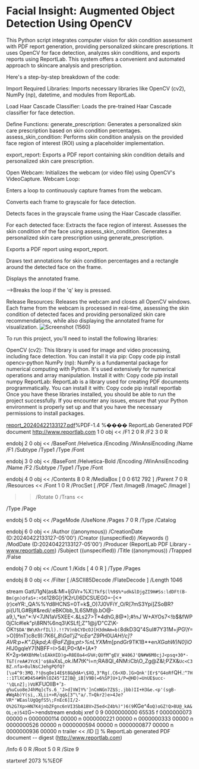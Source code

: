 # Facial Insight: Augmented Object Detection  Using OpenCV
  This Python script integrates computer vision for skin condition assessment with PDF report generation, providing personalized skincare prescriptions. It uses OpenCV for face detection, analyzes skin conditions, and exports reports using ReportLab. This system offers a convenient and automated approach to skincare analysis and prescription.



Here's a step-by-step breakdown of the code:

Import Required Libraries:
Imports necessary libraries like OpenCV (cv2), NumPy (np), datetime, and modules from ReportLab.

Load Haar Cascade Classifier:
Loads the pre-trained Haar Cascade classifier for face detection.

Define Functions:
generate_prescription: Generates a personalized skin care prescription based on skin condition percentages.
assess_skin_condition: Performs skin condition analysis on the provided face region of interest (ROI) using a placeholder implementation.

export_report: Exports a PDF report containing skin condition details and personalized skin care prescription.

Open Webcam:
Initializes the webcam (or video file) using OpenCV's VideoCapture.
Webcam Loop:

Enters a loop to continuously capture frames from the webcam.

Converts each frame to grayscale for face detection.

Detects faces in the grayscale frame using the Haar Cascade classifier.

For each detected face:
Extracts the face region of interest.
Assesses the skin condition of the face using assess_skin_condition.
Generates a personalized skin care prescription using generate_prescription.

Exports a PDF report using export_report.

Draws text annotations for skin condition percentages and a rectangle around the detected face on the frame.

Displays the annotated frame.

-->Breaks the loop if the 'q' key is pressed.

Release Resources:
Releases the webcam and closes all OpenCV windows.
Each frame from the webcam is processed in real-time, assessing the skin condition of detected faces and providing personalized skin care recommendations, while also displaying the annotated frame for visualization.
![Screenshot (1560)](https://github.com/SATYAMSINGH0707/Facial-Insight--Augmented-Object-Detection--Using-OpenCV/assets/97894680/78d4cd92-3ff3-4259-9b7e-1b84e8bf2613)



To run this project, you'll need to install the following libraries:

OpenCV (cv2): This library is used for image and video processing, including face detection. You can install it via pip:
Copy code
pip install opencv-python
NumPy (np): NumPy is a fundamental package for numerical computing with Python. It's used extensively for numerical operations and array manipulation. Install it with:
Copy code
pip install numpy
ReportLab: ReportLab is a library used for creating PDF documents programmatically. You can install it with:
Copy code
pip install reportlab
Once you have these libraries installed, you should be able to run the project successfully. If you encounter any issues, ensure that your Python environment is properly set up and that you have the necessary permissions to install packages.



[report_20240422133127.pdf](https://github.com/SATYAMSINGH0707/Facial-Insight--Augmented-Object-Detection--Using-OpenCV/files/15253383/report_20240422133127.pdf)%PDF-1.4
%���� ReportLab Generated PDF document http://www.reportlab.com
1 0 obj
<<
/F1 2 0 R /F2 3 0 R
>>
endobj
2 0 obj
<<
/BaseFont /Helvetica /Encoding /WinAnsiEncoding /Name /F1 /Subtype /Type1 /Type /Font
>>
endobj
3 0 obj
<<
/BaseFont /Helvetica-Bold /Encoding /WinAnsiEncoding /Name /F2 /Subtype /Type1 /Type /Font
>>
endobj
4 0 obj
<<
/Contents 8 0 R /MediaBox [ 0 0 612 792 ] /Parent 7 0 R /Resources <<
/Font 1 0 R /ProcSet [ /PDF /Text /ImageB /ImageC /ImageI ]
>> /Rotate 0 /Trans <<

>> 
  /Type /Page
>>
endobj
5 0 obj
<<
/PageMode /UseNone /Pages 7 0 R /Type /Catalog
>>
endobj
6 0 obj
<<
/Author (\(anonymous\)) /CreationDate (D:20240422133127-05'00') /Creator (\(unspecified\)) /Keywords () /ModDate (D:20240422133127-05'00') /Producer (ReportLab PDF Library - www.reportlab.com) 
  /Subject (\(unspecified\)) /Title (\(anonymous\)) /Trapped /False
>>
endobj
7 0 obj
<<
/Count 1 /Kids [ 4 0 R ] /Type /Pages
>>
endobj
8 0 obj
<<
/Filter [ /ASCII85Decode /FlateDecode ] /Length 1046
>>
stream
GatU1gN(as&:Ml+ljGVr+\%X`]Tkf$(l%9$%*udk&lDjgZI9H#Ss:ldDFt(B-Bm(gn)`o`faS+:+56`128G[r]K2rU)6DCSUEG0=-[<+(r)ceYR:_QA%%Yd8HCNS=0T=k$_O)7J0VFiY_O/R[7mS3Ypi]ZSoBR?pi(U1LG#Bj#&redi/:eBKObb_1L6SMf@.bO@-a9,\,*kn"*:V<7JN1aV5XEE<.&Ls27>T*4dhG,8@*);#!nJ`W+AYOs7<!b$&fWP0jCIc#lek"p\8RN%6nq3\KSLf[;Z"1@j/D"CZ\K-OK`T$DA'BW\KhrfILl).!!7V)nbCYDcOJ[H3dmAm=b(`8dkD3Q"4SuI#7Y31M+jPG\Y=>O]9!nT)c8c9):7K6(*_8\Ga1'jZ^icEa^Z9P*H0U*AH!/c]?AVR:p+K".Djkpd;A:@aFZ@s;pt>%nLYXM*m[pndGr9TK1B**en*XGahW)N0]iOH*IJ0gqleY7(NBFF=I>54l,P0<M+(A*?K+2`g>9#XBhMelsEAkHID)g=R8EOa4<G%H;QUfM^gEV_W406J'QN#W6M0cjJ<psq+30*-T&T(reA#JYcK]'o$8a`XsL,ok.lM7tK^i=n;RA8Ql_4NM:iCb\O_Zg@Z&l;PZX&`Uc<C3BZ.nfa>8ulNsCJehgPQfQ?[\u4^9:3MQ.?!@sqOe14E$t8&@dA+\$XQ,3"Rg(.C6<XD.]G>Qnk'[Er$"G4oRf`QH.:`^7H::1TlXC#D454#9hlOZ45"IZ]B@_iB]V9B(=6%SP]U+1/P=@HD)=UnUE$ucc-'\QLnZ];)VU`KFUOlIB\+'`3-g%uCuo8eJ4hMq]cTs.6_'J>d]VW]Y%']nCmNGn7Z$S;.jbb)II+H3&e.<p'(sgB-#WqAb)Y(si,.XLii+>R/qq&[3^\"a/.T>Qkr2)e>4Je?VR*'WEaslUgQgfS5\;FnEc6]I/2-O%2G7Xp>HN7K4jnbZFgnc6nVI3SbA1BV>Z5ed<Z4b%)")6(9`KGe^4`oQ)oGZ!Q>8U@_kA&OL;e)54I`G~>endstream
endobj
xref
0 9
0000000000 65535 f 
0000000073 00000 n 
0000000114 00000 n 
0000000221 00000 n 
0000000333 00000 n 
0000000526 00000 n 
0000000594 00000 n 
0000000877 00000 n 
0000000936 00000 n 
trailer
<<
/ID 
[<ce9055a2c81980674da985be1a7e0b15><ce9055a2c81980674da985be1a7e0b15>]
% ReportLab generated PDF document -- digest (http://www.reportlab.com)

/Info 6 0 R
/Root 5 0 R
/Size 9
>>
startxref
2073
%%EOF




